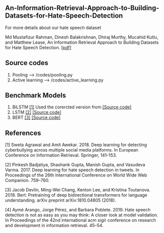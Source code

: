 ## An-Information-Retrieval-Approach-to-Building-Datasets-for-Hate-Speech-Detection

For more details about our hate speech dataset

Md Mustafizur Rahman, Dinesh Balakrishnan, Dhiraj Murthy, Mucahid Kutlu, and Matthew Lease, An Information Retrieval Approach to Building Datasets for Hate Speech Detection. [[pdf]](https://openreview.net/forum?id=jI_BbL-qjJN)


## Source codes

1. Pooling --> /codes/pooling.py 
2. Active learning --> /codes/active_learning.py


## Benchmark Models

1. BiLSTM [[1]](#1) Used the corercted version from [[Source code]](https://github.com/aymeam/User_distribution_experiments/tree/master/Model1_Experiments) 
2. LSTM [[2]](#2) [[Source code]](https://github.com/aymeam/User_distribution_experiments/tree/master/Model2_Experiments)
3. BERT [[3]](#3) [[Source code]](https://github.com/huggingface/transformers)



## References
<a id="1">[1]</a> Sweta Agrawal and Amit Awekar. 2018. Deep learning for detecting cyberbullying across
multiple social media platforms. In European Conference on Information Retrieval. Springer,
141–153.

<a id="2">[2]</a> Pinkesh Badjatiya, Shashank Gupta, Manish Gupta, and Vasudeva Varma. 2017. Deep learning
for hate speech detection in tweets. In Proceedings of the 26th International Conference on
World Wide Web Companion. 759–760.

<a id="3">[3]</a> Jacob Devlin, Ming-Wei Chang, Kenton Lee, and Kristina Toutanova. 2018. Bert: Pretraining of deep bidirectional transformers for language understanding. arXiv preprint arXiv:1810.04805 (2018).

<a id="4">[4]</a> Aymé Arango, Jorge Pérez, and Barbara Poblete. 2019. Hate speech detection is not as easy as
you may think: A closer look at model validation. In Proceedings of the 42nd international
acm sigir conference on research and development in information retrieval. 45–54.
